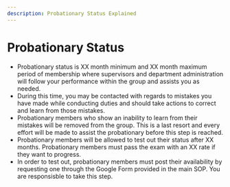 ```yaml
---
description: Probationary Status Explained
---
```


# Probationary Status

* Probationary status is XX month minimum and XX month maximum period of membership where supervisors and department administration will follow your performance within the group and assists you as needed.
* During this time, you may be contacted with regards to mistakes you have made while conducting duties and should take actions to correct and learn from those mistakes.
* Probationary members who show an inability to learn from their mistakes will be removed from the group. This is a last resort and every effort will be made to assist the probationary before this step is reached.
* Probationary members will be allowed to test out their status after XX months. Probationary members must pass the exam with an XX rate if they want to progress.
* In order to test out, probationary members must post their availability by requesting one through the Google Form provided in the main SOP. You are responsisble to take this step.

